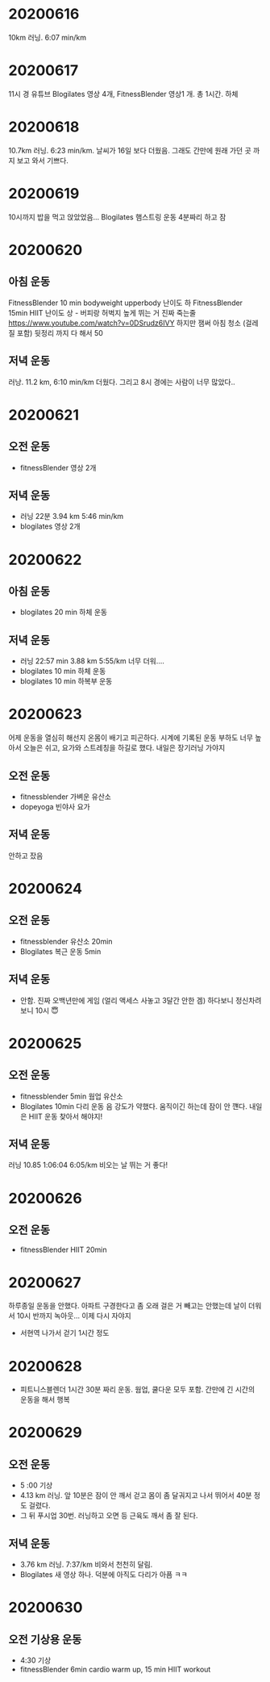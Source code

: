 # 20200616
10km 러닝. 6:07 min/km
# 20200617
11시 경 유튜브 Blogilates 영상 4개, FitnessBlender 영상1 개. 총 1시간. 하체 
# 20200618
10.7km 러닝. 6:23 min/km. 날씨가 16일 보다 더웠음. 그래도 간만에 원래 가던 곳 까지 보고 와서 기쁘다.
# 20200619
10시까지 밥을 먹고 앉았었음... Blogilates 햄스트링 운동 4분짜리 하고 잠
# 20200620
## 아침 운동
FitnessBlender 10 min bodyweight upperbody 난이도 하
FitnessBlender 15min HIIT 난이도 상 - 버피랑 허벅지 높게 뛰는 거 진짜 죽는줄 
https://www.youtube.com/watch?v=0DSrudz6IVY
하지만 잼써
아침 청소 (걸레질 포함) 뒷정리 까지 다 해서 50
## 저녁 운동
러낭. 11.2 km, 6:10 min/km 더웠다. 그리고 8시 경에는 사람이 너무 많았다..
# 20200621
## 오전 운동
* fitnessBlender 영상 2개
## 저녁 운동
* 러닝 22분 3.94 km 5:46 min/km
* blogilates 영상 2개
# 20200622
## 아침 운동
* blogilates 20 min 하체 운동
## 저녁 운동
* 러닝 22:57 min 3.88 km 5:55/km 너무 더워....
* blogilates 10 min 하체 운동
* blogilates 10 min 하복부 운동
# 20200623
어제 운동을 열심히 해선지 온몸이 배기고 피곤하다. 시계에 기록된 운동 부하도 너무 높아서 오늘은 쉬고, 요가와 스트레칭을 하길로 했다. 내일은 장기러닝 가야지
## 오전 운동
* fitnessblender 가벼운 유산소
* dopeyoga 빈야사 요가
## 저녁 운동
안하고 잤음
# 20200624
## 오전 운동
* fitnessblender 유산소 20min
* Blogilates 복근 운동 5min
## 저녁 운동
* 안함. 진짜 오백년만에 게임 (얼리 액세스 사놓고 3달간 안한 겜) 하다보니 정신차려보니 10시 😇
# 20200625
## 오전 운동
* fitnessblender 5min 웜업 유산소
* Blogilates 10min 다리 운동
음 강도가 약했다. 움직이긴 하는데 잠이 안 꺤다. 내일은 HIIT 운동 찾아서 해야지!
## 저녁 운동
러닝 10.85 1:06:04 6:05/km
비오는 날 뛰는 거 좋다!
# 20200626
## 오전 운동
* fitnessBlender HIIT 20min
# 20200627
하루종일 운동을 안했다. 아파트 구경한다고 좀 오래 걸은 거 빼고는 안했는데 날이 더워서 10시 반까지 녹아웃... 이제 다시 자야지
* 서현역 나가서 걷기 1시간 정도
# 20200628
* 피트니스블렌더 1시간 30분 짜리 운동. 웜업, 쿨다운 모두 포함. 간만에 긴 시간의 운동을 해서 행복
# 20200629
## 오전 운동
* 5 :00 기상
* 4.13 km 러닝. 앞 10분은 잠이 안 깨서 걷고 몸이 좀 달궈지고 나서 뛰어서 40분 정도 걸렸다.
* 그 뒤 푸시업 30번. 러닝하고 오면 등 근육도 깨서 좀 잘 된다. 
## 저녁 운동
* 3.76 km 러닝. 7:37/km 비와서 천천히 달림.
* Blogilates 새 영상 하나. 덕분에 아직도 다리가 아픔 ㅋㅋ

# 20200630
## 오전 기상용 운동
* 4:30 기상
* fitnessBlender 6min cardio warm up, 15 min HIIT workout

